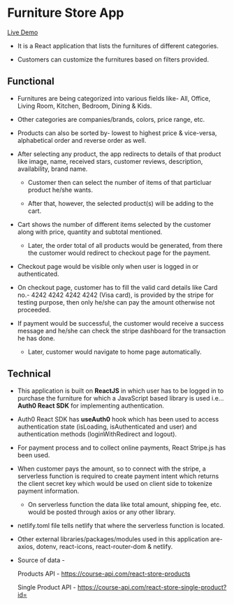 #   Furniture Store App

[Live Demo](https://furnitures-house.netlify.app/)

*   It is a React application that lists the furnitures of different categories.

*   Customers can customize the furnitures based on filters provided.

##  Functional

*   Furnitures are being categorized into various fields like- All, Office, Living Room, Kitchen, Bedroom, Dining & Kids.

*   Other categories are companies/brands, colors, price range, etc.

*   Products can also be sorted by- lowest to highest price & vice-versa, alphabetical order and reverse order as well.

*   After selecting any product, the app redirects to details of that product like image, name, received stars, customer reviews, description, availability, brand name.
    
    *   Customer then can select the number of items of that particluar product he/she wants.

    *   After that, however, the selected product(s) will be adding to the cart.

*   Cart shows the number of different items selected by the customer along with price, quantity and subtotal mentioned.

    *   Later, the order total of all products would be generated, from there the customer would redirect to checkout page for the payment.

*   Checkout page would be visible only when user is logged in or authenticated.

*   On checkout page, customer has to fill the valid card details like Card no.- 4242 4242 4242 4242 (Visa card), is provided by the stripe for testing purpose, then only he/she can pay the amount otherwise not proceeded.

*   If payment would be successful, the customer would receive a success message and he/she can check the stripe dashboard for the transaction he has done.

    *   Later, customer would navigate to home page automatically. 


##  Technical

*   This application is built on **ReactJS** in which user has to be logged in to purchase the furniture for which a JavaScript based library is used i.e... **Auth0 React SDK** for implementing authentication.

*  Auth0 React SDK has **useAuth0** hook which has been used to access authentication state (isLoading, isAuthenticated and user) and authentication methods (loginWithRedirect and logout).

*   For payment process and to collect online payments, React Stripe.js has been used.

*   When customer pays the amount, so to connect with the stripe, a serverless function is required to create payment intent which returns the client secret key which would be used on client side to tokenize payment information.

    *   On serverless function the data like total amount, shipping fee, etc. would be posted through axios or any other library. 

*   netlify.toml file tells netlify that where the serverless function is located. 

*   Other external libraries/packages/modules used in this application are- axios, dotenv, react-icons, react-router-dom & netlify.

*  Source of data -

    Products API - https://course-api.com/react-store-products

    Single Product API - https://course-api.com/react-store-single-product?id=